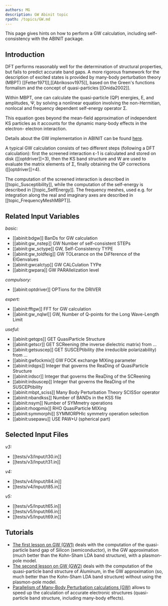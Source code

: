 ```yaml
---
authors: MG
description: GW Abinit topic
rpath: /topics/GW.md
---
```

<!--
This file is automatically generated by mksite.py. All changes will be lost.
Change the input yaml files or the python code
-->

This page gives hints on how to perform a GW calculation, including self-consistency with the ABINIT package.

## Introduction

DFT performs reasonably well for the determination of structural properties,
but fails to predict accurate band gaps. A more rigorous framework for the
description of excited states is provided by many-body perturbation theory
(MBPT) [[Fetter1971]],[[Abrikosov1975]], based on the Green's functions
formalism and the concept of quasi-particles [[Onida2002]].

Within MBPT, one can calculate the quasi-particle (QP) energies, E, and
amplitudes, Ψ, by solving a nonlinear equation involving the non-Hermitian,
nonlocal and frequency dependent self-energy operator Σ.

This equation goes beyond the mean-field approximation of independent KS
particles as it accounts for the dynamic many-body effects in the electron-
electron interaction.

Details about the GW implementation in ABINIT can be found
[here](../../theory/generated_files/theorydoc_mbt.html).

A typical GW calculation consists of two different steps (following a DFT
calculation): first the screened interaction ε-1 is calculated and stored on
disk ([[optdriver]]=3), then the KS band structure and W are used to evaluate
the matrix elements of Σ, finally obtaining the QP corrections
([[optdriver]]=4).

The computation of the screened interaction is described in
[[topic_Susceptibility]], while the computation of the self-energy is
described in [[topic_SelfEnergy]]. The frequency meshes, used e.g. for
integration along the real and imaginary axes are described in
[[topic_FrequencyMeshMBPT]].



## Related Input Variables

*basic:*

- [[abinit:bdgw]]  BanDs for GW calculation
- [[abinit:gw_nstep]]  GW Number of self-consistent STEPs
- [[abinit:gw_sctype]]  GW, Self-Consistency TYPE
- [[abinit:gw_toldfeig]]  GW TOLerance on the DiFference of the EIGenvalues
- [[abinit:gwcalctyp]]  GW CALCulation TYPe
- [[abinit:gwpara]]  GW PARAllelization level
 
*compulsory:*

- [[abinit:optdriver]]  OPTions for the DRIVER
 
*expert:*

- [[abinit:fftgw]]  FFT for GW calculation
- [[abinit:gw_nqlwl]]  GW, Number of Q-points for the Long Wave-Length Limit
 
*useful:*

- [[abinit:getqps]]  GET QuasiParticle Structure
- [[abinit:getscr]]  GET SCReening (the inverse dielectric matrix) from ...
- [[abinit:getsuscep]]  GET SUSCEPtibility (the irreducible polarizability) from ...
- [[abinit:gwfockmix]]  GW FOCK exchange MIXing parameter
- [[abinit:irdqps]]  Integer that governs the ReaDing of QuasiParticle Structure
- [[abinit:irdscr]]  Integer that governs the ReaDing of the SCReening
- [[abinit:irdsuscep]]  Integer that governs the ReaDing of the SUSCEPtibility
- [[abinit:mbpt_sciss]]  Many Body Perturbation Theory SCISSor operator
- [[abinit:nbandkss]]  Number of BANDs in the KSS file
- [[abinit:nsym]]  Number of SYMmetry operations
- [[abinit:rhoqpmix]]  RHO QuasiParticle MIXing
- [[abinit:symmorphi]]  SYMMORPHIc symmetry operation selection
- [[abinit:usepawu]]  USE PAW+U (spherical part)
 

## Selected Input Files

*v3:*

- [[tests/v3/Input/t30.in]]
- [[tests/v3/Input/t31.in]]
 
*v4:*

- [[tests/v4/Input/t84.in]]
- [[tests/v4/Input/t85.in]]
 
*v5:*

- [[tests/v5/Input/t65.in]]
- [[tests/v5/Input/t66.in]]
- [[tests/v5/Input/t69.in]]
 

## Tutorials

* [The first lesson on GW (GW1)](../../tutorial/generated_files/lesson_gw1.html) deals with the computation of the quasi-particle band gap of Silicon (semiconductor), in the GW approximation (much better than the Kohn-Sham LDA band structure), with a plasmon-pole model. 
* [The second lesson on GW (GW2)](../../tutorial/generated_files/lesson_gw2.html) deals with the computation of the quasi-particle band structure of Aluminum, in the GW approximation (so, much better than the Kohn-Sham LDA band structure) without using the plasmon-pole model. 
* [Parallelism of Many-Body Perturbation calculations (GW)](../../tutorial/generated_files/lesson_paral_mbt.html) allows to speed up the calculation of accurate electronic structures (quasi-particle band structure, including many-body effects).

